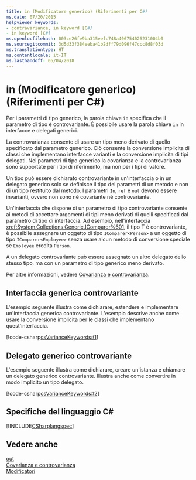 ```yaml
---
title: in (Modificatore generico) (Riferimenti per C#)
ms.date: 07/20/2015
helpviewer_keywords:
- contravariance, in keyword [C#]
- in keyword [C#]
ms.openlocfilehash: 003ce26fe9ba315eefc748a406754026231004b0
ms.sourcegitcommit: 3d5d33f384eeba41b2dff79d096f47ccc8d8f03d
ms.translationtype: HT
ms.contentlocale: it-IT
ms.lasthandoff: 05/04/2018
---
```

# <a name="in-generic-modifier-c-reference"></a>in (Modificatore generico) (Riferimenti per C#)

Per i parametri di tipo generico, la parola chiave `in` specifica che il parametro di tipo è controvariante. È possibile usare la parola chiave `in` in interfacce e delegati generici.  
  
 La controvarianza consente di usare un tipo meno derivato di quello specificato dal parametro generico. Ciò consente la conversione implicita di classi che implementano interfacce varianti e la conversione implicita di tipi delegati. Nei parametri di tipo generico la covarianza e la controvarianza sono supportate per i tipi di riferimento, ma non per i tipi di valore.  
  
 Un tipo può essere dichiarato controvariante in un'interfaccia o in un delegato generico solo se definisce il tipo dei parametri di un metodo e non di un tipo restituito dal metodo. I parametri `In`, `ref` e `out` devono essere invarianti, ovvero non sono né covariante né controvariante.
  
 Un'interfaccia che dispone di un parametro di tipo controvariante consente ai metodi di accettare argomenti di tipi meno derivati di quelli specificati dal parametro di tipo di interfaccia. Ad esempio, nell'interfaccia <xref:System.Collections.Generic.IComparer%601>, il tipo T è controvariante, è possibile assegnare un oggetto di tipo `IComparer<Person>` a un oggetto di tipo `IComparer<Employee>` senza usare alcun metodo di conversione speciale se `Employee` eredita `Person`.  
  
 A un delegato controvariante può essere assegnato un altro delegato dello stesso tipo, ma con un parametro di tipo generico meno derivato.  
  
 Per altre informazioni, vedere [Covarianza e controvarianza](../../programming-guide/concepts/covariance-contravariance/index.md).  
  
## <a name="contravariant-generic-interface"></a>Interfaccia generica controvariante   

 L'esempio seguente illustra come dichiarare, estendere e implementare un'interfaccia generica controvariante. L'esempio descrive anche come usare la conversione implicita per le classi che implementano quest'interfaccia.  
  
 [!code-csharp[csVarianceKeywords#1](../../../csharp/language-reference/keywords/codesnippet/CSharp/in-generic-modifier_1.cs)]  
  
## <a name="contravariant-generic-delegate"></a>Delegato generico controvariante  

 L'esempio seguente illustra come dichiarare, creare un'istanza e chiamare un delegato generico controvariante. Illustra anche come convertire in modo implicito un tipo delegato.  
  
 [!code-csharp[csVarianceKeywords#2](../../../csharp/language-reference/keywords/codesnippet/CSharp/in-generic-modifier_2.cs)]  
  
## <a name="c-language-specification"></a>Specifiche del linguaggio C#  
 [!INCLUDE[CSharplangspec](~/includes/csharplangspec-md.md)]  
  
## <a name="see-also"></a>Vedere anche  
 [out](../../../csharp/language-reference/keywords/out-generic-modifier.md)  
 [Covarianza e controvarianza](../../programming-guide/concepts/covariance-contravariance/index.md)  
 [Modificatori](../../../csharp/language-reference/keywords/modifiers.md)  
